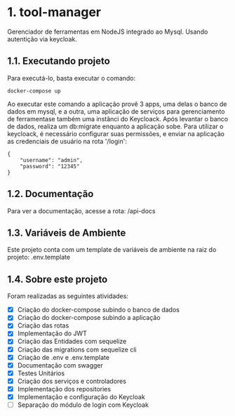 # 1. tool-manager
Gerenciador de ferramentas em NodeJS integrado ao Mysql. Usando autentição via keycloak.

## 1.1. Executando projeto
Para executá-lo, basta executar o comando: 
````
docker-compose up
````
Ao executar este comando a aplicação provê 3 apps, uma delas o banco de dados em mysql, e a outra, uma aplicação de serviços para gerenciamento de ferramentase também uma instânci do Keycloack.
Após levantar o banco de dados, realiza um db:migrate enquanto a aplicação sobe. 
Para utilizar o keycloack, é necessário configurar suas permissões, e enviar na aplicação as credenciais de usuário na rota '/login':
````
{
    "username": "admin",
    "password": "12345"
}
````

## 1.2. Documentação
Para ver a documentação, acesse a rota: /api-docs

## 1.3. Variáveis de Ambiente
Este projeto conta com um template de variáveis de ambiente na raiz do projeto: .env.template

## 1.4. Sobre este projeto
Foram realizadas as seguintes atividades: 
- [x] Criação do docker-compose subindo o banco de dados
- [x] Criação do docker-compose subindo a aplicação
- [x] Criação das rotas 
- [x] Implementação do JWT
- [x] Criação das Entidades com sequelize
- [x] Criação das migrations com sequelize cli
- [x] Criação de .env e .env.template
- [x] Documentação com swagger
- [x] Testes Unitários 
- [x] Criação dos serviços e controladores
- [x] Implementação dos repositories
- [x] Implementação e configuração do Keycloak 
- [ ] Separação do módulo de login com Keycloak

